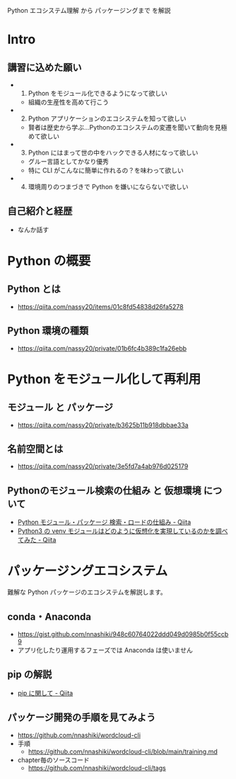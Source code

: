 Python エコシステム理解 から パッケージングまで を解説

# Intro 
## 講習に込めた願い
- 1. Python をモジュール化できるようになって欲しい
    - 組織の生産性を高めて行こう
- 2. Python アプリケーションのエコシステムを知って欲しい
    - 賢者は歴史から学ぶ...Pythonのエコシステムの変遷を聞いて動向を見極めて欲しい
- 3. Python にはまって世の中をハックできる人材になって欲しい
    - グルー言語としてかなり優秀
    - 特に CLI がこんなに簡単に作れるの？を味わって欲しい
- 4. 環境周りのつまづきで Python を嫌いにならないで欲しい

## 自己紹介と経歴
- なんか話す

# Python の概要
##  Python とは
- https://qiita.com/nassy20/items/01c8fd54838d26fa5278

## Python 環境の種類
- https://qiita.com/nassy20/private/01b6fc4b389c1fa26ebb

# Python をモジュール化して再利用
## モジュール と パッケージ
- https://qiita.com/nassy20/private/b3625b11b918dbbae33a

## 名前空間とは
- https://qiita.com/nassy20/private/3e5fd7a4ab976d025179

## Pythonのモジュール検索の仕組み と 仮想環境 について
- [Python モジュール・パッケージ 検索・ロードの仕組み - Qiita](https://qiita.com/nassy20/private/378928364751aa03939b)
- [Python3 の venv モジュールはどのように仮想化を実現しているのかを調べてみた - Qiita](https://qiita.com/nassy20/items/0f438f638e03fbd9e566)

# パッケージングエコシステム
難解な Python パッケージのエコシステムを解説します。

## conda・Anaconda
- https://gist.github.com/nnashiki/948c60764022ddd049d0985b0f55ccb9
- アプリ化したり運用するフェーズでは Anaconda は使いません

## pip の解説
- [pip に関して - Qiita](https://qiita.com/nassy20/private/e33cd5e27915878bd949)

## パッケージ開発の手順を見てみよう
- https://github.com/nnashiki/wordcloud-cli
- 手順
    - https://github.com/nnashiki/wordcloud-cli/blob/main/training.md
- chapter毎のソースコード
    - https://github.com/nnashiki/wordcloud-cli/tags
